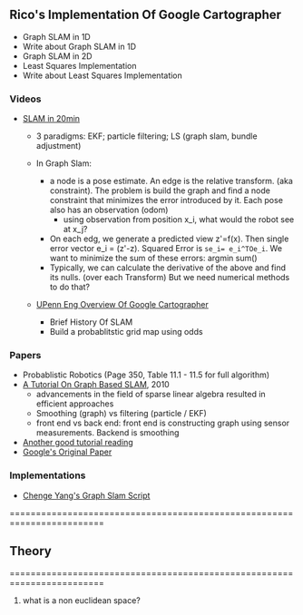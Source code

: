 ## Rico's Implementation Of Google Cartographer
- Graph SLAM in 1D 
- Write about Graph SLAM in 1D 
- Graph SLAM in 2D 
- Least Squares Implementation
- Write about Least Squares Implementation

### Videos
- [SLAM in 20min](https://www.youtube.com/watch?v=Alu59K8zvYs)
    - 3 paradigms: EKF; particle filtering; LS (graph slam, bundle adjustment)
    - In Graph Slam: 
        - a node is a pose estimate. An edge is the relative transform. (aka constraint). The problem is build the graph and find a node constraint that minimizes the error introduced by it. Each pose also has an observation (odom)
            - using observation from position x_i, what would the robot see at x_j?
        - On each edg, we generate a predicted view z'=f(x). Then single error vector e_i = (z'-z).  Squared Error is `se_i= e_i^TOe_i`. We want to minimize the sum of these errors: argmin sum()
        - Typically, we can calculate the derivative of the above and find its nulls. (over each Transform) But we need numerical methods to do that?

    - [UPenn Eng Overview Of Google Cartographer](https://www.youtube.com/watch?v=L51S2RVu-zc)
        - Brief History Of SLAM
        - Build a probablitstic grid map using odds 
### Papers
- Probablistic Robotics (Page 350, Table 11.1 - 11.5 for full algorithm)
- [A Tutorial On Graph Based SLAM](http://www2.informatik.uni-freiburg.de/~stachnis/pdf/grisetti10titsmag.pdf), 2010
    - advancements in the field of sparse linear algebra resulted in efficient approaches 
    - Smoothing (graph) vs filtering  (particle / EKF)
    - front end vs back end: front end is constructing graph using sensor measurements. Backend is smoothing
- [Another good tutorial reading](https://essay.utwente.nl/71550/3/Appel_MA_EEMCS.pdf)
- [Google's Original Paper](https://storage.googleapis.com/gweb-research2023-media/pubtools/pdf/45466.pdf)

### Implementations
- [Chenge Yang's Graph Slam Script](https://github.com/ChengeYang/Probabilistic-Robotics-Algorithms/blob/master/3.Graph_SLAM/Graph_SLAM_known_correspondences.py)


========================================================================
## Theory
========================================================================
1. what is a non euclidean space?